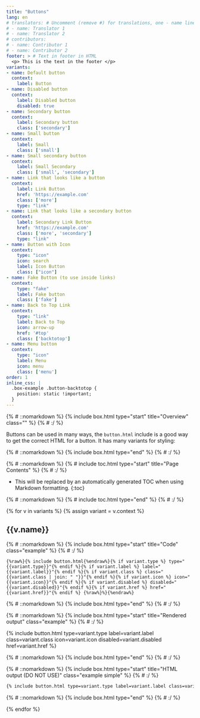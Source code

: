 ```yaml
---
title: "Buttons"
lang: en
# translators: # Uncomment (remove #) for translations, one - name line per translator.
# - name: Translator 1
# - name: Translator 2
# contributors:
# - name: Contributor 1
# - name: Contributor 2
footer: > # Text in footer in HTML
  <p> This is the text in the footer </p>
variants:
- name: Default button
  context:
    label: Button
- name: Disabled button
  context:
    label: Disabled button
    disabled: true
- name: Secondary button
  context:
    label: Secondary button
    class: ['secondary']
- name: Small button
  context:
    label: Small
    class: ['small']
- name: Small secondary button
  context:
    label: Small Secondary
    class: ['small', 'secondary']
- name: Link that looks like a button
  context:
    label: Link Button
    href: 'https://example.com'
    class: ['more']
    type: "link"
- name: Link that looks like a secondary button
  context:
    label: Secondary Link Button
    href: 'https://example.com'
    class: ['more', 'secondary']
    type: "link"
- name: Button with Icon
  context:
    type: "icon"
    icon: search
    label: Icon Button
    class: ["icon"]
- name: Fake Button (to use inside links)
  context:
    type: "fake"
    label: Fake button
    class: ['fake']
- name: Back to Top Link
  context:
    type: "link"
    label: Back to Top
    icon: arrow-up
    href: '#top'
    class: ['backtotop']
- name: Menu button
  context:
    type: "icon"
    label: Menu
    icon: menu
    class: ['menu']
order: 1
inline_css: |
  .box-example .button-backtotop {
    position: static !important;
  }
---
```


{% # ::nomarkdown %}
{% include box.html type="start" title="Overview" class="" %}
{% # :/ %}

Buttons can be used in many ways, the `button.html` include is a good way to get the correct HTML for a button. It has many variants for styling:

{% # ::nomarkdown %}
{% include box.html type="end" %}
{% # :/ %}

{% # ::nomarkdown %}
{% # include toc.html type="start" title="Page Contents" %}
{% # :/ %}

- This will be replaced by an automatically generated TOC when using Markdown formatting.
{:toc}

{% # ::nomarkdown %}
{% # include toc.html type="end" %}
{% # :/ %}

{% for v in variants %}
{% assign variant = v.context %}

## {{v.name}}

{% # ::nomarkdown %}
{% include box.html type="start" title="Code" class="example" %}
{% # :/ %}

```liquid
{%raw%}{% include button.html{%endraw%}{% if variant.type %} type="{{variant.type}}"{% endif %}{% if variant.label %} label="{{variant.label}}"{% endif %}{% if variant.class %} class="{{variant.class | join: " "}}"{% endif %}{% if variant.icon %} icon="{{variant.icon}}"{% endif %}{% if variant.disabled %} disabled="{{variant.disabled}}"{% endif %}{% if variant.href %} href="{{variant.href}}"{% endif %} {%raw%}%}{%endraw%}
```

{% # ::nomarkdown %}
{% include box.html type="end" %}
{% # :/ %}


{% # ::nomarkdown %}
{% include box.html type="start" title="Rendered output" class="example" %}
{% # :/ %}

{% include button.html type=variant.type label=variant.label class=variant.class icon=variant.icon disabled=variant.disabled href=variant.href %}

{% # ::nomarkdown %}
{% include box.html type="end" %}
{% # :/ %}

{% # ::nomarkdown %}
{% include box.html type="start" title="HTML output (DO NOT USE)" class="example simple" %}
{% # :/ %}

```html
{% include button.html type=variant.type label=variant.label class=variant.class icon=variant.icon disabled=variant.disabled href=variant.href %}
```

{% # ::nomarkdown %}
{% include box.html type="end" %}
{% # :/ %}

{% endfor %}